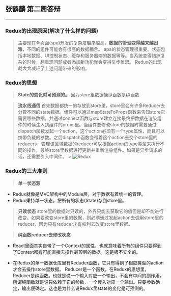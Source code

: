 ## 张鹤麟 第二周答辩
---

### Redux的出现原因(解决了什么样的问题)
> 主要现在单页面(spa)开发的复杂度越来越高，**数据的管理变得越来越困难**，不同的组件可能会有很高的数据耦合。
> apa的状态管理很重要。状态包括本地数据、UI控制状态、缓存和服务器端的数据等等。当系统变得错综复杂的时候，想重现问题或者添加新功能就会变得举步维艰。
> Redux的出现就大大减轻了上述问题带来的影响。

### Redux的思想
> **State的变化时可预测的。**
> 因为store里数据操纵函数是纯函数

> **流水线通信**
首先数据都统一的存放到store里，store里会有许多Reducer去分管不同的state数据。组件可以通过mapStateToProps函数来告知store它需要哪些数据，并通过connect函数与store建立连接最终把数据在渲染组件的时候注入到组件的props里。当组件要修改store的数据时需要通过dispatch函数发起一个action，这个action必须有一个type属性，而且可以携带负载的参数。之后dispatch函数会带着这个action去交个store里的reducers，管理该区域数据的reducer可以根据action的type类型来执行不同的操作，最终store里数据进行更新并重新渲染组件。如果是异步请求的话，还需要引入中间件。
    > ![Redux][1]
### Redux的三大准则

> **单一状态源**
* Redux就像是MVC架构中的Module层，对于数据有着统一的管理。
* Redux秉持单一状态，把所有的状态(State)存到store里。

> **只读状态**
 store里的数据时只读的，外界只能去获取它的值但是却不能进行改变。如果要改变store里的数据，则必须通过发起action去调用store里的reducer，因为只有reducer才有权利去改变store里数据。
 
> **纯函数reducer去修改状态**
* React里面其实自带了一个Context的属性，也就意味着所有的组件只要得到了Context都有可能直接去操作最顶层的数据。这是极不安全的。
* 在Redux的单一数据仓库里有Reduder函数，它只有得到了相应类型的action才会去操作store里数据。
Reducer是一个函数，在Redux的思想里，Reducer是纯函数。也就是说一个输入对应一个输出，不会有中间的副作用。所谓纯函数就是说只依赖于它的参数，一个传入对应一个输出。只要参数确定，输出便确定。这也是为什么说Redux里state的变化是可预测的。



  [1]: https://upload-images.jianshu.io/upload_images/2898168-b635186b9d553c87.png?imageMogr2/auto-orient/strip%7CimageView2/2/w/700
